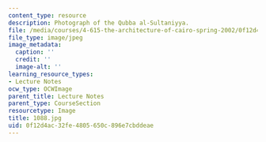 ```yaml
---
content_type: resource
description: Photograph of the Qubba al-Sultaniyya.
file: /media/courses/4-615-the-architecture-of-cairo-spring-2002/0f12d4ac32fe4805650c896e7cbddeae_1088.jpg
file_type: image/jpeg
image_metadata:
  caption: ''
  credit: ''
  image-alt: ''
learning_resource_types:
- Lecture Notes
ocw_type: OCWImage
parent_title: Lecture Notes
parent_type: CourseSection
resourcetype: Image
title: 1088.jpg
uid: 0f12d4ac-32fe-4805-650c-896e7cbddeae
---
```

